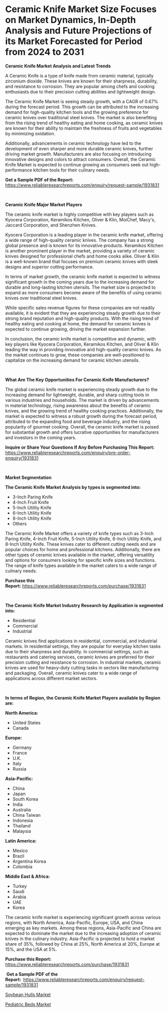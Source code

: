 <p><h1>Ceramic Knife Market Size Focuses on Market Dynamics, In-Depth Analysis and Future Projections of its Market Forecasted for Period from 2024 to 2031</h1></p><p><strong>Ceramic Knife Market Analysis and Latest Trends</strong></p>
<p><p>A Ceramic Knife is a type of knife made from ceramic material, typically zirconium dioxide. These knives are known for their sharpness, durability, and resistance to corrosion. They are popular among chefs and cooking enthusiasts due to their precision cutting abilities and lightweight design.</p><p>The Ceramic Knife Market is seeing steady growth, with a CAGR of 0.67% during the forecast period. This growth can be attributed to the increasing demand for high-quality kitchen tools and the growing preference for ceramic knives over traditional steel knives. The market is also benefiting from the rising trend of healthy eating and home cooking, as ceramic knives are known for their ability to maintain the freshness of fruits and vegetables by minimizing oxidation.</p><p>Additionally, advancements in ceramic technology have led to the development of even sharper and more durable ceramic knives, further driving market growth. Manufacturers are also focusing on introducing innovative designs and colors to attract consumers. Overall, the Ceramic Knife Market is expected to continue growing as consumers seek out high-performance kitchen tools for their culinary needs.</p></p>
<p><strong>Get a Sample PDF of the Report:&nbsp;</strong> <a href="https://www.reliableresearchreports.com/enquiry/request-sample/1931831">https://www.reliableresearchreports.com/enquiry/request-sample/1931831</a></p>
<p>&nbsp;</p>
<p><strong>Ceramic Knife Major Market Players</strong></p>
<p><p>The ceramic knife market is highly competitive with key players such as Kyocera Corporation, Keramikos Kitchen, Oliver & Klin, MoiChef, Macy's, Jaccard Corporation, and Shenzhen Knives. </p><p>Kyocera Corporation is a leading player in the ceramic knife market, offering a wide range of high-quality ceramic knives. The company has a strong global presence and is known for its innovative products. Keramikos Kitchen is another prominent player in the market, providing a variety of ceramic knives designed for professional chefs and home cooks alike. Oliver & Klin is a well-known brand that focuses on premium ceramic knives with sleek designs and superior cutting performance.</p><p>In terms of market growth, the ceramic knife market is expected to witness significant growth in the coming years due to the increasing demand for durable and long-lasting kitchen utensils. The market size is projected to expand as more consumers become aware of the benefits of using ceramic knives over traditional steel knives.</p><p>While specific sales revenue figures for these companies are not readily available, it is evident that they are experiencing steady growth due to their strong brand reputation and high-quality products. With the rising trend of healthy eating and cooking at home, the demand for ceramic knives is expected to continue growing, driving the market expansion further.</p><p>In conclusion, the ceramic knife market is competitive and dynamic, with key players like Kyocera Corporation, Keramikos Kitchen, and Oliver & Klin leading the way in providing innovative and high-quality ceramic knives. As the market continues to grow, these companies are well-positioned to capitalize on the increasing demand for ceramic kitchen utensils.</p></p>
<p>&nbsp;</p>
<p><strong>What Are The Key Opportunities For Ceramic Knife Manufacturers?</strong></p>
<p><p>The global ceramic knife market is experiencing steady growth due to the increasing demand for lightweight, durable, and sharp cutting tools in various industries and households. The market is driven by advancements in material technology, rising awareness about the benefits of ceramic knives, and the growing trend of healthy cooking practices. Additionally, the market is expected to witness a robust growth during the forecast period, attributed to the expanding food and beverage industry, and the rising popularity of gourmet cooking. Overall, the ceramic knife market is poised for substantial growth and offers lucrative opportunities for manufacturers and investors in the coming years.</p></p>
<p><strong>Inquire or Share Your Questions If Any Before Purchasing This Report:</strong> <a href="https://www.reliableresearchreports.com/enquiry/pre-order-enquiry/1931831">https://www.reliableresearchreports.com/enquiry/pre-order-enquiry/1931831</a></p>
<p>&nbsp;</p>
<p><strong>Market Segmentation</strong></p>
<p><strong>The Ceramic Knife Market Analysis by types is segmented into:</strong></p>
<p><ul><li>3-Inch Paring Knife</li><li>4-Inch Fruit Knife</li><li>5-Inch Utility Knife</li><li>6-Inch Utility Knife</li><li>8-Inch Utility Knife</li><li>Others</li></ul></p>
<p><p>The Ceramic Knife Market offers a variety of knife types such as 3-Inch Paring Knife, 4-Inch Fruit Knife, 5-Inch Utility Knife, 6-Inch Utility Knife, and 8-Inch Utility Knife. These knives cater to different cutting needs and are popular choices for home and professional kitchens. Additionally, there are other types of ceramic knives available in the market, offering versatility and options for consumers looking for specific knife sizes and functions. The range of knife types available in the market caters to a wide range of culinary needs.</p></p>
<p><strong>Purchase this Report:&nbsp;</strong><a href="https://www.reliableresearchreports.com/purchase/1931831">https://www.reliableresearchreports.com/purchase/1931831</a></p>
<p>&nbsp;</p>
<p><strong>The Ceramic Knife Market Industry Research by Application is segmented into:</strong></p>
<p><ul><li>Residential</li><li>Commercial</li><li>Industrial</li></ul></p>
<p><p>Ceramic knives find applications in residential, commercial, and industrial markets. In residential settings, they are popular for everyday kitchen tasks due to their sharpness and durability. In commercial settings, such as restaurants and catering services, ceramic knives are preferred for their precision cutting and resistance to corrosion. In industrial markets, ceramic knives are used for heavy-duty cutting tasks in sectors like manufacturing and packaging. Overall, ceramic knives cater to a wide range of applications across different market sectors.</p></p>
<p>&nbsp;</p>
<p><strong>In terms of Region, the Ceramic Knife Market Players available by Region are:</strong></p>
<p>
    <p> <strong> North America: </strong>
        <ul>
            <li>United States</li>
            <li>Canada</li>
        </ul>
        </p> 
    <p> <strong> Europe: </strong>
        <ul>
            <li>Germany</li>
            <li>France</li>
            <li>U.K.</li>
            <li>Italy</li>
            <li>Russia</li>
        </ul>
        </p> 
    <p> <strong> Asia-Pacific: </strong>
        <ul>
            <li>China</li>
            <li>Japan</li>
            <li>South Korea</li>
            <li>India</li>
            <li>Australia</li>
            <li>China Taiwan</li>
            <li>Indonesia</li>
            <li>Thailand</li>
            <li>Malaysia</li>
        </ul>
        </p> 
    <p> <strong> Latin America: </strong>
        <ul>
            <li>Mexico</li>
            <li>Brazil</li>
            <li>Argentina Korea</li>
            <li>Colombia</li>
        </ul>
        </p> 
    <p> <strong> Middle East & Africa: </strong>
        <ul>
            <li>Turkey</li>
            <li>Saudi</li>
            <li>Arabia</li>
            <li>UAE</li>
            <li>Korea</li>
        </ul>
    </p>
    </p>
<p><p>The ceramic knife market is experiencing significant growth across various regions, with North America, Asia-Pacific, Europe, USA, and China emerging as key markets. Among these regions, Asia-Pacific and China are expected to dominate the market due to the increasing adoption of ceramic knives in the culinary industry. Asia-Pacific is projected to hold a market share of 35%, followed by China at 25%, North America at 20%, Europe at 15%, and the USA at 5%.</p></p>
<p><strong>Purchase this Report: </strong><a href="https://www.reliableresearchreports.com/purchase/1931831">https://www.reliableresearchreports.com/purchase/1931831</a></p>
<p>&nbsp;<strong>Get a Sample PDF of the Report:&nbsp;&nbsp;</strong><a href="https://www.reliableresearchreports.com/enquiry/request-sample/1931831">https://www.reliableresearchreports.com/enquiry/request-sample/1931831</a></p>
<p><strong></strong></p>
<p><p><a href="https://boundless-drawbridge-702.notion.site/Soybean-Hulls-Market-Size-Growth-Outlook-from-2024-to-2031-projecting-at-Market-s-Trends-Analysis--24dd3b10f3474f228074a56830a2d420">Soybean Hulls Market</a></p><p><a href="https://github.com/yemakinde/Market-Research-Report-List-1/blob/main/pediatric-beds-market.md">Pediatric Beds Market</a></p></p>